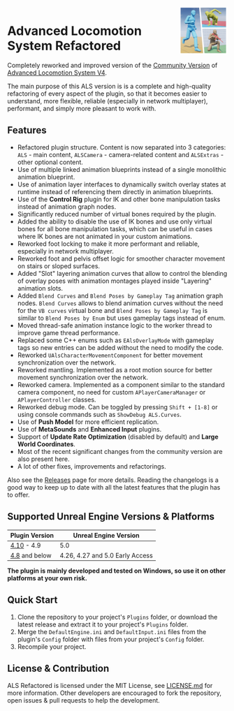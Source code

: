 <img src="Resources/Icon128.png" align="right" width="110">

# Advanced Locomotion System Refactored

Completely reworked and improved version of the [Community Version](https://github.com/dyanikoglu/ALS-Community) of [Advanced Locomotion System V4](https://www.unrealengine.com/marketplace/en-US/product/advanced-locomotion-system-v1).

The main purpose of this ALS version is is a complete and high-quality refactoring of every aspect of the plugin, so that it becomes easier to understand, more flexible, reliable (especially in network multiplayer), performant, and simply more pleasant to work with.

## Features

- Refactored plugin structure. Content is now separated into 3 categories: `ALS` - main content, `ALSCamera` - camera-related content and `ALSExtras` - other optional content.
- Use of multiple linked animation blueprints instead of a single monolithic animation blueprint.
- Use of animation layer interfaces to dynamically switch overlay states at runtime instead of referencing them directly in animation blueprints.
- Use of the **Control Rig** plugin for IK and other bone manipulation tasks instead of animation graph nodes.
- Significantly reduced number of virtual bones required by the plugin.
- Added the ability to disable the use of IK bones and use only virtual bones for all bone manipulation tasks, which can be useful in cases where IK bones are not animated in your custom animations.
- Reworked foot locking to make it more performant and reliable, especially in network multiplayer.
- Reworked foot and pelvis offset logic for smoother character movement on stairs or sloped surfaces.
- Added "Slot" layering animation curves that allow to control the blending of overlay poses with animation montages played inside "Layering" animation slots.
- Added `Blend Curves` and `Blend Poses by Gameplay Tag` animation graph nodes. `Blend Curves` allows to blend animation curves without the need for the `VB curves` virtual bone and `Blend Poses by Gameplay Tag` is similar to `Blend Poses by Enum` but uses gameplay tags instead of enum.
- Moved thread-safe animation instance logic to the worker thread to improve game thread performance.
- Replaced some C++ enums such as `EAlsOverlayMode` with gameplay tags so new entries can be added without the need to modify the code.
- Reworked `UAlsCharacterMovementComponent` for better movement synchronization over the network.
- Reworked mantling. Implemented as a root motion source for better movement synchronization over the network.
- Reworked camera. Implemented as a component similar to the standard camera component, no need for custom `APlayerCameraManager` or `APlayerController` classes.
- Reworked debug mode. Can be toggled by pressing `Shift + [1-8]` or using console commands such as `ShowDebug ALS.Curves`.
- Use of **Push Model** for more efficient replication.
- Use of **MetaSounds** and **Enhanced Input** plugins.
- Support of **Update Rate Optimization** (disabled by default) and **Large World Coordinates**.
- Most of the recent significant changes from the community version are also present here.
- A lot of other fixes, improvements and refactorings.

Also see the [Releases](https://github.com/Sixze/ALS-Refactored/releases) page for more details.
Reading the changelogs is a good way to keep up to date with all the latest features that the plugin has to offer.

## Supported Unreal Engine Versions & Platforms

| Plugin Version                                                            | Unreal Engine Version           |
|---------------------------------------------------------------------------|---------------------------------|
| [4.10](https://github.com/Sixze/ALS-Refactored/releases/tag/4.10) - 4.9   | 5.0                             |
| [4.8](https://github.com/Sixze/ALS-Refactored/releases/tag/4.8) and below | 4.26, 4.27 and 5.0 Early Access |

**The plugin is mainly developed and tested on Windows, so use it on other platforms at your own risk.**

## Quick Start

1. Clone the repository to your project's `Plugins` folder, or download the latest release and extract it to your project's `Plugins` folder.
2. Merge the `DefaultEngine.ini` and `DefaultInput.ini` files from the plugin's `Config` folder with files from your project's `Config` folder.
3. Recompile your project.

## License & Contribution

ALS Refactored is licensed under the MIT License, see [LICENSE.md](LICENSE.md) for more information. Other developers are encouraged to fork the repository, open issues & pull requests to help the development.